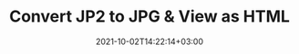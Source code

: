 ---
############################# Static ############################
layout: "autogen"
date: 2021-10-02T14:22:14+03:00
draft: false
path: "total/net/conversion/jp2-to-jpg/"

############################# Head ############################
head_title: "Convert JP2 to JPG in C# VB.NET & View as HTML"
head_description: "Code example to convert JP2 to JPG and 100+ other file formats in .NET (C#, VB.NET, ASP.NET & .NET Core) applications. Display the Converted JPG document as HTML viewer."

############################# Header ############################
title: "Convert JP2 to JPG & View as HTML"
description: "Programmatically convert JP2 to JPG in .NET applications using flexible options to customize the resultant document. Convert the complete document or specific pages based on page numbers or selective page ranges using the .NET document conversion library."

############################# SubMenu ############################
submenu:
    enable: false

############################# Content ############################
content:
    enable: true
    block:
    - title_left: "JP2 to JPG Conversion in C# .NET"
      content_left: |
          JP2 to JPG file conversion using C#. Add watermark and view the converted document as HTML without using any external software.

          -   Create **Converter** object to convert JP2 document
          -   Set the convert options for JPG format
          -   Call **Convert** method of **Converter** class instance for conversion to JPG
          -   Set options for HTML viewer
          -   Create **Viewer** object to view converted JPG as HTML
          
      title_right: "Convert Whole Document or Specific Pages"
      content_right: |
          You require `GroupDocs.Conversion` & `GroupDocs.Viewer` namespaces to convert between a wide range of popular document types such as PDF, Microsoft Word, Excel, PowerPoint, Project, Outlook, HTML, diagrams and image file formats. Explore other [.NET APIs for Office documents](https://products.conholdate.com/total/net/) as offered by Conholdate.Total.
          
          Get the respective assembly files from the [downloads](https://downloads.conholdate.com/total/net) or fetch the whole package from [Nuget](https://www.nuget.org/packages/Conholdate.Total/) to add 'Conholdate.Total` directly in your workspace.
          
      code: |
          ```cs {linenos=false}
          // Convert JP2 to JPG using GroupDocs.Conversion API
          // Create Converter object to convert JP2 document
          using (Converter converter = new Converter("input.jp2"))
          {
              // set the convert options for JPG format
              var convertOptions = converter.GetPossibleConversions()["jpg"].ConvertOptions;

              // convert to JPG format
              converter.Convert("output.jpg", convertOptions);
          }

          // Set options for HTML viewer
          HtmlViewOptions viewOptions = HtmlViewOptions.ForEmbeddedResources("output{0}.html");

          // Create Viewer object to view converted JPG as HTML
          using (Viewer viewer = new Viewer("output.jpg"))
          {
              viewer.View(viewOptions);
          }
          ```
    - title_left: "Add Watermark to Converted JPG in C#"
      content_left: |
          Accurately convert documents (JP2 to JPG) exactly as the original file and apply text or image watermarks to the converted document pages using C# .NET.

          -   Create **Converter** object to convert JP2 document
          -   Create new instance of **WatermarkOptions** class
          -   Specify watermark properties (color, width, text, image etc)
          -   Instantiate the proper **ConvertOptions** class
          -   Set **Watermark** property of the **ConvertOptions** instance
          -   Call **Convert** method of **Converter** class instance for conversion to JPG
        
      title_right: "Source Document Information Extraction"
      content_right: |
          The documents information extraction feature not only allows getting the basic information about the source document file but it also supports extracting some valuable file-format specific information such as project start and end dates of a Microsoft Project file, any printing restrictions on a PDF document, list of folders enclosed in an Outlook data file etc. 

          Convert popular document file formats on different operating systems such as Windows, Linux or macOS while using platforms such as Windows Azure, Mono and Xamarin.
          
      code: |
          ```cs {linenos=false}
          // Create Converter object to convert JP2 document
          using (Converter converter = new Converter("input.jp2"))
          {
              // Create new instance of WatermarkOptions class
              WatermarkOptions watermark = new WatermarkOptions
              {
                  Text = "Sample watermark",
                  Color = Color.Red,
                  Width = 100,
                  Height = 100,
                  Background = true
              };

              // Instantiate the proper ConvertOptions class
              PdfConvertOptions options = new PdfConvertOptions
              {
                  Watermark = watermark
              };

              // convert to JPG format
              converter.Convert("output.jpg", options);
          }
          ```
############################# About Formats ############################
about_formats:
    enable: false
############################# More Formats ############################
more_formats:
    enable: true
    auto: false
    other_out_formats: PDF DOCX DOT DOTX DOTM TXT RTF HTML MHTML XLS XLSX XLSM XLT XLTX XLTM CSV DIF PPT PPTX PPS PPSX POT POTX POTM ODT OTT OTP ODP ODS EMZ WMZ SVGZ TEX DCM WMF BMP PNG GIF JPEG TIFF
############################# Back to top ###############################
back_to_top:
  enable: true
---